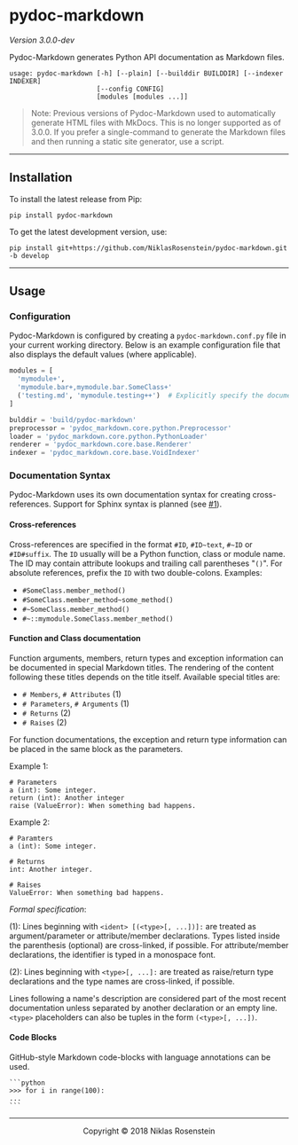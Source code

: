 # pydoc-markdown

*Version 3.0.0-dev*

Pydoc-Markdown generates Python API documentation as Markdown files.

```
usage: pydoc-markdown [-h] [--plain] [--builddir BUILDDIR] [--indexer INDEXER]
                      [--config CONFIG]
                      [modules [modules ...]]
```

> Note: Previous versions of Pydoc-Markdown used to automatically generate
> HTML files with MkDocs. This is no longer supported as of 3.0.0. If you
> prefer a single-command to generate the Markdown files and then running
> a static site generator, use a script.

---

## Installation

To install the latest release from Pip:

    pip install pydoc-markdown

To get the latest development version, use:

    pip install git+https://github.com/NiklasRosenstein/pydoc-markdown.git -b develop

---

## Usage

### Configuration

Pydoc-Markdown is configured by creating a `pydoc-markdown.conf.py` file in
your current working directory. Below is an example configuration file that
also displays the default values (where applicable).

```python
modules = [
  'mymodule+',
  'mymodule.bar+,mymodule.bar.SomeClass+'
  ('testing.md', 'mymodule.testing++')  # Explicitly specify the document filename
]

bulddir = 'build/pydoc-markdown'
preprocessor = 'pydoc_markdown.core.python.Preprocessor'
loader = 'pydoc_markdown.core.python.PythonLoader'
renderer = 'pydoc_markdown.core.base.Renderer'
indexer = 'pydoc_markdown.core.base.VoidIndexer'
```

### Documentation Syntax

Pydoc-Markdown uses its own documentation syntax for creating cross-references.
Support for Sphinx syntax is planned (see [#1]).

  [#1]: https://github.com/NiklasRosenstein/pydoc-markdown/issues/1

#### Cross-references

Cross-references are specified in the format `#ID`, `#ID~text`, `#~ID` or
`#ID#suffix`. The `ID` usually will be a Python function, class or module
name. The ID may contain attribute lookups and trailing call parentheses
"`()`". For absolute references, prefix the `ID` with two
double-colons. Examples:

* `#SomeClass.member_method()`
* `#SomeClass.member_method~some_method()`
* `#~SomeClass.member_method()`
* `#~::mymodule.SomeClass.member_method()`

#### Function and Class documentation

Function arguments, members, return types and exception information can be
documented in special Markdown titles. The rendering of the content following
these titles depends on the title itself. Available special titles are:

* `# Members`, `# Attributes` (1)
* `# Parameters`, `# Arguments` (1)
* `# Returns` (2)
* `# Raises` (2)

For function documentations, the exception and return type information can
be placed in the same block as the parameters.

Example 1:

    # Parameters
    a (int): Some integer.
    return (int): Another integer
    raise (ValueError): When something bad happens.

Example 2:

    # Paramters
    a (int): Some integer.

    # Returns
    int: Another integer.

    # Raises
    ValueError: When something bad happens.

_Formal specification_:

(1): Lines beginning with `<ident> [(<type>[, ...])]:` are treated as
argument/parameter or attribute/member declarations. Types listed inside the
parenthesis (optional) are cross-linked, if possible. For attribute/member
declarations, the identifier is typed in a monospace font.

(2): Lines beginning with `<type>[, ...]:` are treated as raise/return type
declarations and the type names are cross-linked, if possible.

Lines following a name's description are considered part of the most recent
documentation unless separated by another declaration or an empty line. `<type>`
placeholders can also be tuples in the form `(<type>[, ...])`.

#### Code Blocks

GitHub-style Markdown code-blocks with language annotations can be used.

    ```python
    >>> for i in range(100):
    ...
    ```

---

<p align="center">Copyright &copy; 2018 Niklas Rosenstein</p>
